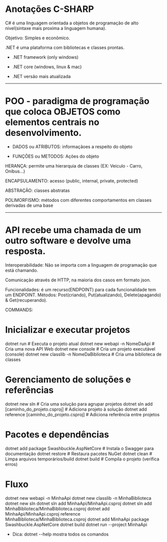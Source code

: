 # Anotações C-SHARP
C# é uma linguagem orientada a objetos de programação de alto nivel(sintaxe mais proxima a linguagem humana).

Objetivo: Simples e econômico.


.NET é uma plataforma com bibliotecas e classes prontas.

- .NET framework (only windows)

- .NET core (windows, linux & mac)

- .NET versão mais atualizada

 

-----------------------------------------------------------------------------------------------------

# POO - paradigma de programação que coloca OBJETOS como elementos centrais no desenvolvimento.

 

- DADOS ou ATRIBUTOS: informaçãoes a respeito do objeto

- FUNÇÕES ou METODOS: Ações do objeto

 

HERANÇA: permite uma hierarquia de classes (EX: Veiculo - Carro, Onibus...)

ENCAPSULAMENTO: acesso (public, internal, private, protected)

ABSTRAÇÃO: classes abstratas

POLIMORFISMO: métodos com diferentes comportamentos em classes derivadas de uma base

-----------------------------------------------------------------------------------------------------

# API recebe uma chamada de um outro software e devolve uma resposta.

Interoperabilidade: Não se importa com a linguagem de programação que está chamando.

Comunicação através de HTTP, na maioria dos casos em formato json.

Funcionalidades: é um recurso(ENDPOINT) para cada funcionalidade tem um ENDPOINT.
Métodos: Post(criando), Put(atualizando), Delete(apagando) & Get(recuperando).

COMMANDS:

# Inicializar e executar projetos
dotnet run                                       # Executa o projeto atual
dotnet new webapi -n NomeDaApi                   # Cria uma nova API Web
dotnet new console                               # Cria um projeto executável (console)
dotnet new classlib -n NomeDaBiblioteca          # Cria uma biblioteca de classes

# Gerenciamento de soluções e referências
dotnet new sln                                   # Cria uma solução para agrupar projetos
dotnet sln add [caminho_do_projeto.csproj]       # Adiciona projeto à solução
dotnet add reference [caminho_do_projeto.csproj] # Adiciona referência entre projetos

# Pacotes e dependências
dotnet add package Swashbuckle.AspNetCore        # Instala o Swagger para documentação
dotnet restore                                   # Restaura pacotes NuGet
dotnet clean                                     # Limpa arquivos temporários/build
dotnet build                                     # Compila o projeto (verifica erros)

# Fluxo
dotnet new webapi -n MinhaApi
dotnet new classlib -n MinhaBiblioteca
dotnet new sln
dotnet sln add MinhaApi/MinhaApi.csproj
dotnet sln add MinhaBiblioteca/MinhaBiblioteca.csproj
dotnet add MinhaApi/MinhaApi.csproj reference MinhaBiblioteca/MinhaBiblioteca.csproj
dotnet add MinhaApi package Swashbuckle.AspNetCore
dotnet build
dotnet run --project MinhaApi

- Dica: dotnet --help mostra todos os comandos